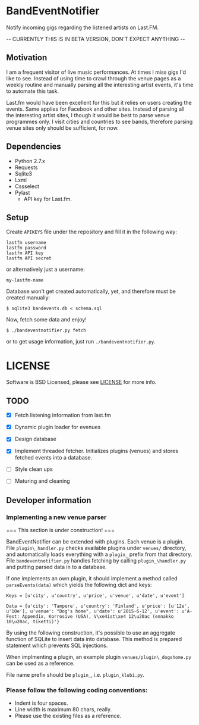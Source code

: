 # BandEventNotifier
Notify incoming gigs regarding the listened artists on Last.FM.

-- CURRENTLY THIS IS IN BETA VERSION, DON'T EXPECT ANYTHING --


## Motivation
I am a frequent visitor of live music performances.
At times I miss gigs I'd like to see.
Instead of using time to crawl through the venue pages as a weekly
routine and manually parsing all the interesting artist events, it's time to
automate this task.

Last.fm would have been excellent for this but it relies on users creating the
events.
Same applies for Facebook and other sites.
Instead of parsing all the interesting artist sites, I though it would be best
to parse venue programmes only.
I visit cities and countries to see bands, therefore parsing venue sites only
should be sufficient, for now.


## Dependencies
- Python 2.7.x
- Requests
- Sqlite3
- Lxml
- Cssselect
- Pylast
	- API key for Last.fm.


## Setup
Create `APIKEYS` file under the repository and fill it in the following way:

	lastfm username
	lastfm password
	lastfm API key
	lastfm API secret

or alternatively just a username:

	my-lastfm-name

Database won't get created automatically, yet, and therefore must be created
manually:

	$ sqlite3 bandevents.db < schema.sql

Now, fetch some data and enjoy!

	$ ./bandeventnotifier.py fetch

or to get usage information, just run `./bandeventnotifier.py`.

# LICENSE
Software is BSD Licensed, please see [LICENSE](LICENSE) for more info.

## TODO
- [X] Fetch listening information from last.fm

- [X] Dynamic plugin loader for evenues

- [X] Design database

- [X] Implement threaded fetcher. Initializes plugins (venues) and stores
  fetched events into a database.

- [ ] Style clean ups

- [ ] Maturing and cleaning

## Developer information
### Implementing a new venue parser

=== This section is under construction! ===

BandEventNotifier can be extended with plugins.
Each venue is a plugin.
File `plugin\_handler.py` checks available plugins under `venues/` directory,
and automatically loads everything with a `plugin_` prefix from that directory.
File `bandeventnotifier.py` handles fetching by calling `plugin_\handler.py`
and putting parsed data in to a database.

If one implements an own plugin, it should implement a method called
`parseEvents(data)` which yields the following dict and keys:

	Keys = [u'city', u'country', u'price', u'venue', u'date', u'event']

	Data = {u'city': 'Tampere', u'country': 'Finland', u'price': [u'12e', u'10e'], u'venue': "Dog's home", u'date': u'2015-6-12', u'event': u'A-Fest: Appendix, Korrosive (USA), V\xe4ist\xe4 12\u20ac (ennakko 10\u20ac, tiketti)'}

By using the following construction, it's possible to use an aggregate function of
SQLite to insert data into database.
This method is prepared statement which prevents SQL injections.

When implmenting a plugin, an example plugin `venues/plugin\_dogshome.py` can
be used as a reference.

File name prefix should be `plugin_`, i.e. `plugin_klubi.py`.

### Please follow the following coding conventions:
- Indent is four spaces.
- Line width is maximum 80 chars, really.
- Please use the existing files as a reference.

